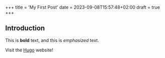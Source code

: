 +++
title = 'My First Post'
date = 2023-09-08T15:57:48+02:00
draft = true
+++
## Introduction

This is **bold** text, and this is *emphasized* text.

Visit the [Hugo](https://gohugo.io) website!